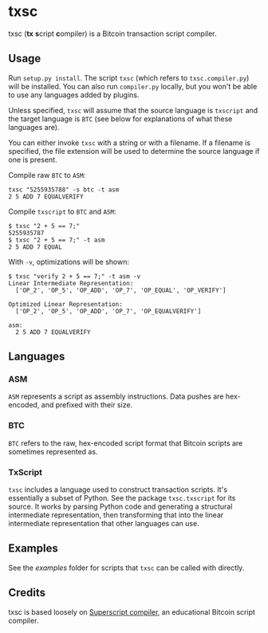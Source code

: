 # txsc

txsc (**tx** **s**cript **c**ompiler) is a Bitcoin transaction script compiler.

## Usage

Run `setup.py install`. The script `txsc` (which refers to `txsc.compiler.py`) will be installed.
You can also run `compiler.py` locally, but you won't be able to use any languages added by plugins.

Unless specified, `txsc` will assume that the source language is `txscript` and the target
language is `BTC` (see below for explanations of what these languages are).

You can either invoke `txsc` with a string or with a filename. If a filename is specified, the file
extension will be used to determine the source language if one is present.

Compile raw `BTC` to `ASM`:

```
txsc "5255935788" -s btc -t asm
2 5 ADD 7 EQUALVERIFY
```

Compile `txscript` to `BTC` and `ASM`:

```
$ txsc "2 + 5 == 7;"
5255935787
$ txsc "2 + 5 == 7;" -t asm
2 5 ADD 7 EQUAL
```

With `-v`, optimizations will be shown:

```
$ txsc "verify 2 + 5 == 7;" -t asm -v
Linear Intermediate Representation:
  ['OP_2', 'OP_5', 'OP_ADD', 'OP_7', 'OP_EQUAL', 'OP_VERIFY']

Optimized Linear Representation:
  ['OP_2', 'OP_5', 'OP_ADD', 'OP_7', 'OP_EQUALVERIFY']

asm:
  2 5 ADD 7 EQUALVERIFY
```

## Languages

### ASM

`ASM` represents a script as assembly instructions. Data pushes are hex-encoded, and prefixed with
their size.

### BTC

`BTC` refers to the raw, hex-encoded script format that Bitcoin scripts are sometimes represented as.

### TxScript

`txsc` includes a language used to construct transaction scripts. It's essentially a subset of Python.
See the package `txsc.txscript` for its source. It works by parsing Python code and generating a
structural intermediate representation, then transforming that into the linear intermediate representation
that other languages can use.

## Examples

See the *examples* folder for scripts that `txsc` can be called with directly.

## Credits

txsc is based loosely on [Superscript compiler](https://github.com/curiosity-driven/bitcoin-contracts-compiler), an educational Bitcoin script compiler.
